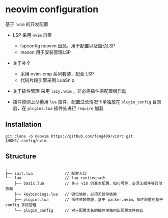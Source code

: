 # neovim configuration

基于 `nvim` 的开发配置

- LSP 采用 `nvim` 自带
    - lspconfig neovim 出品，用于配置以及启动LSP
    - mason 用于安装管理LSP
- 关于补全
    - 采用 nvim-cmp 系列套装，配合 LSP 
    - 代码片段引擎采用 LuaSnip

- 关于插件管理
    采用 `lazy.nvim` ，非必需插件需配置懒启动

- 插件原则上尽量用 `lua` 插件，配置过长情况下单独放在 `plugin_config` 目录后，在 `plugins.lua` 插件处进行 `require` 加载

## Installation

```shell
git clone -b neovim https://github.com/feng409/vimrc.git $HOME/.config/nvim
```

## Structure

```shell
.
├── init.lua              // 配置入口
└── lua                   // lua runtimepath
    ├── basic.lua         // 关于 vim 的基本配置，如行号等，必须无插件等其他依赖
    ├── keybindings.lua   // 键位映射，必须无插件依赖
    ├── plugins.lua       // 插件依赖管理，基于 packer.nvim，插件配置也基于 config 字段管理
    └── plugin_config     // 对于配置太长的插件单独列出配置文件在此
```
